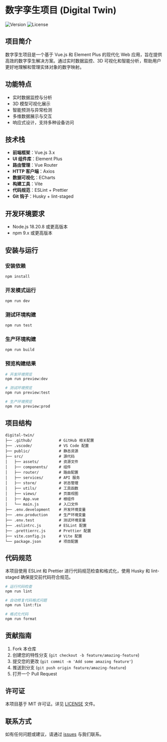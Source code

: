 # 数字孪生项目 (Digital Twin)

![Version](https://img.shields.io/badge/version-0.0.0-blue.svg)
![License](https://img.shields.io/badge/license-MIT-green.svg)

## 项目简介

数字孪生项目是一个基于 Vue.js 和 Element Plus 的现代化 Web 应用，旨在提供高效的数字孪生解决方案。通过实时数据监控、3D 可视化和智能分析，帮助用户更好地理解和管理实体对象的数字映射。

## 功能特点

- 实时数据监控与分析
- 3D 模型可视化展示
- 智能预测与异常检测
- 多维数据展示与交互
- 响应式设计，支持多种设备访问

## 技术栈

- **前端框架**：Vue.js 3.x
- **UI 组件库**：Element Plus
- **路由管理**：Vue Router
- **HTTP 客户端**：Axios
- **数据可视化**：ECharts
- **构建工具**：Vite
- **代码规范**：ESLint + Prettier
- **Git 钩子**：Husky + lint-staged

## 开发环境要求

- Node.js 18.20.8 或更高版本
- npm 9.x 或更高版本

## 安装与运行

### 安装依赖

```bash
npm install
```

### 开发模式运行

```bash
npm run dev
```

### 测试环境构建

```bash
npm run test
```

### 生产环境构建

```bash
npm run build
```

### 预览构建结果

```bash
# 开发环境预览
npm run preview:dev

# 测试环境预览
npm run preview:test

# 生产环境预览
npm run preview:prod
```

## 项目结构

```
digital-twin/
├── .github/            # GitHub 相关配置
├── .vscode/            # VS Code 配置
├── public/             # 静态资源
├── src/                # 源代码
│   ├── assets/         # 资源文件
│   ├── components/     # 组件
│   ├── router/         # 路由配置
│   ├── services/       # API 服务
│   ├── store/          # 状态管理
│   ├── utils/          # 工具函数
│   ├── views/          # 页面视图
│   ├── App.vue         # 根组件
│   └── main.js         # 入口文件
├── .env.development    # 开发环境变量
├── .env.production     # 生产环境变量
├── .env.test           # 测试环境变量
├── .eslintrc.js        # ESLint 配置
├── .prettierrc.js      # Prettier 配置
├── vite.config.js      # Vite 配置
└── package.json        # 项目配置
```

## 代码规范

本项目使用 ESLint 和 Prettier 进行代码规范检查和格式化，使用 Husky 和 lint-staged 确保提交前代码符合规范。

```bash
# 运行代码检查
npm run lint

# 自动修复代码格式问题
npm run lint:fix

# 格式化代码
npm run format
```

## 贡献指南

1. Fork 本仓库
2. 创建您的特性分支 (`git checkout -b feature/amazing-feature`)
3. 提交您的更改 (`git commit -m 'Add some amazing feature'`)
4. 推送到分支 (`git push origin feature/amazing-feature`)
5. 打开一个 Pull Request

## 许可证

本项目基于 MIT 许可证。详见 [LICENSE](LICENSE) 文件。

## 联系方式

如有任何问题或建议，请通过 [issues](https://github.com/codepaintstudio/digital-twin/issues) 与我们联系。
